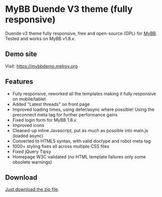 # MyBB Duende V3 theme (fully responsive)

Duende v3 theme fully responsive, free and open-source (GPL) for [MyBB](https://mybb.com/). Tested and works on MyBB v1.8.x.

## Demo site

Visit: https://mybbdemo.melroy.org

## Features

- Fully responsive, reworked all the templates making it fully responsive on mobile/tablet
- Added "Latest threads" on front page
- Improved loading times, using defer/async where possible! Using the preconnect meta tag for further performance gains
- Fixed login form for MyBB 1.8.x
- Improved icons
- Cleaned-up inline Javascript, put as much as possible into main.js (loaded async)
- Converted to HTML5 syntax, with valid doctype and robot meta tag
- 1000+ styling fixes all across multiple CSS files
- Fixed jQuery Tipsy
- Homepage W3C validated (no HTML template failures only some obsolete warnings)

## Download

[Just download the zip file](duende_v3.zip).
